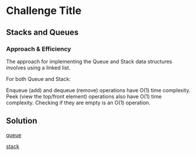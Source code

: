 # Challenge Title

## Stacks and Queues

### Approach & Efficiency

The approach for implementing the Queue and Stack data structures involves using a linked list.

For both Queue and Stack:

Enqueue (add) and dequeue (remove) operations have O(1) time complexity.
Peek (view the top/front element) operations also have O(1) time complexity.
Checking if they are empty is an O(1) operation.

## Solution

[queue](/python/data_structures/queue.py)

[stack](/python/data_structures/stack.py)
